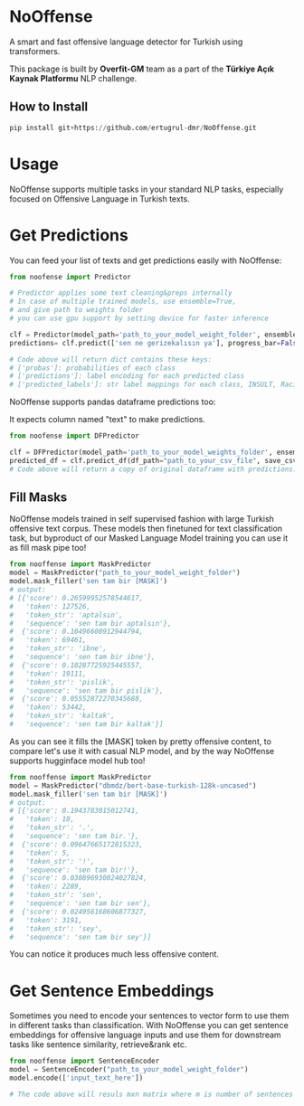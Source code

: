 # NoOffense
A smart and fast offensive language detector for Turkish using transformers.

This package is built by **Overfit-GM** team as a part of the **Türkiye Açık Kaynak Platformu** NLP challenge.


## How to Install

```python
pip install git+https://github.com/ertugrul-dmr/NoOffense.git
```

# Usage

NoOffense supports multiple tasks in your standard NLP tasks, especially focused on Offensive Language in Turkish texts.

# Get Predictions
You can feed your list of texts and get predictions easily with NoOffense:
```python
from noofense import Predictor

# Predictor applies some text cleaning&preps internally
# In case of multiple trained models, use ensemble=True,
# and give path to weights folder
# you can use gpu support by setting device for faster inference

clf = Predictor(model_path='path_to_your_model_weight_folder', ensemble=True, device='cuda')
predictions= clf.predict(['sen ne gerizekalısın ya'], progress_bar=False)

# Code above will return dict contains these keys:
# ['probas']: probabilities of each class
# ['predictions']: label encoding for each predicted class
# ['predicted_labels']: str label mappings for each class, INSULT, Racist etc.
```
NoOffense supports pandas dataframe predictions too:

It expects column named "text" to make predictions.
```python
from noofense import DFPredictor

clf = DFPredictor(model_path='path_to_your_model_weights_folder', ensemble=True, device='cpu')
predicted_df = clf.predict_df(df_path="path_to_your_csv_file", save_csv=False, progress_bar=True)
# Code above will return a copy of original dataframe with predictions.
```

## Fill Masks

NoOffense models trained in self supervised fashion with large Turkish offensive text corpus. These models then finetuned for text classification task, but byproduct of our Masked Language Model training you can use it as fill mask pipe too!
```python
from nooffense import MaskPredictor
model = MaskPredictor("path_to_your_model_weight_folder")
model.mask_filler('sen tam bir [MASK]')
# output:
# [{'score': 0.26599952578544617,
#   'token': 127526,
#   'token_str': 'aptalsın',
#   'sequence': 'sen tam bir aptalsın'},
#  {'score': 0.10496608912944794,
#   'token': 69461,
#   'token_str': 'ibne',
#   'sequence': 'sen tam bir ibne'},
#  {'score': 0.10287725925445557,
#   'token': 19111,
#   'token_str': 'pislik',
#   'sequence': 'sen tam bir pislik'},
#  {'score': 0.05552872270345688,
#   'token': 53442,
#   'token_str': 'kaltak',
#   'sequence': 'sen tam bir kaltak'}]
```

As you can see it fills the [MASK] token by pretty offensive content, to compare let's use it with casual NLP model, and by the way NoOffense supports hugginface model hub too!

```python
from nooffense import MaskPredictor
model = MaskPredictor("dbmdz/bert-base-turkish-128k-uncased")
model.mask_filler('sen tam bir [MASK]')
# output:
# [{'score': 0.1943783015012741,
#   'token': 18,
#   'token_str': '.',
#   'sequence': 'sen tam bir.'},
#  {'score': 0.09647665172815323,
#   'token': 5,
#   'token_str': '!',
#   'sequence': 'sen tam bir!'},
#  {'score': 0.030896930024027824,
#   'token': 2289,
#   'token_str': 'sen',
#   'sequence': 'sen tam bir sen'},
#  {'score': 0.024956168606877327,
#   'token': 3191,
#   'token_str': 'sey',
#   'sequence': 'sen tam bir sey'}]
```
You can notice it produces much less offensive content.

# Get Sentence Embeddings

Sometimes you need to encode your sentences to vector form to use them in different tasks than classification. With NoOffense you can get sentence embeddings for offensive language inputs and use them for downstream tasks like sentence similarity, retrieve&rank etc.

```python
from nooffense import SentenceEncoder
model = SentenceEncoder("path_to_your_model_weight_folder")
model.encode(['input_text_here'])

# The code above will resuls mxn matrix where m is number of sentences given and n is dimension of encoder model.
```
